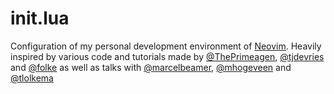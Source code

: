 # init.lua

Configuration of my personal development environment of [Neovim](https://neovim.io/). Heavily inspired by various code and tutorials made by [@ThePrimeagen](https://github.com/ThePrimeagen), [@tjdevries](https://github.com/tjdevries) and [@folke](https://github.com/folke) as well as talks with [@marcelbeamer](https://github.com/marcelbeumer), [@mhogeveen](https://github.com/mhogeveen) and [@tlolkema](https://github.com/tlolkema)
